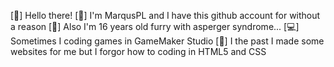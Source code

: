[👋] Hello there!
[🐾] I'm MarqusPL and I have this github account for without a reason
[🧩] Also I'm 16 years old furry with asperger syndrome...
[💻] Sometimes I coding games in GameMaker Studio
[📅] I the past I made some websites for me but I forgor how to coding in HTML5 and CSS

<!---
MarqusPL/MarqusPL is a ✨ special ✨ repository because its `README.md` (this file) appears on your GitHub profile.
You can click the Preview link to take a look at your changes.
--->
